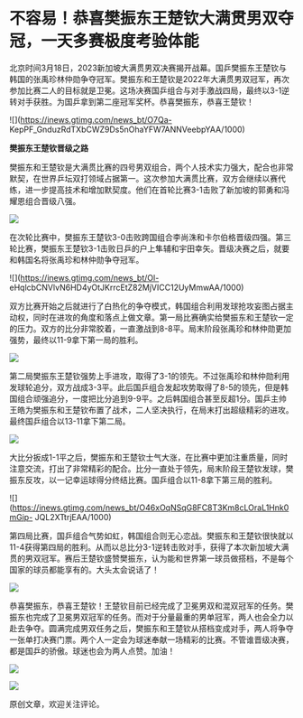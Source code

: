 # 不容易！恭喜樊振东王楚钦大满贯男双夺冠，一天多赛极度考验体能

北京时间3月18日，2023新加坡大满贯男双决赛揭开战幕。国乒樊振东王楚钦与韩国的张禹珍林仲勋争夺冠军。樊振东和王楚钦是2022年大满贯男双冠军，再次参加比赛二人的目标就是卫冕。这场决赛国乒组合与对手激战四局，最终以3-1逆转对手获胜。为国乒拿到第二座冠军奖杯。恭喜樊振东，恭喜王楚钦！

![](https://inews.gtimg.com/news_bt/O7Qa-
KepPF_GnduzRdTXbCWZ9Ds5nOhaYFW7ANNVeebpYAA/1000)

**樊振东王楚钦晋级之路**

樊振东和王楚钦是大满贯比赛的四号男双组合，两个人技术实力强大，配合也非常默契，在世界乒坛双打领域占据第一。这次参加大满贯比赛，双方会继续以赛代练，进一步提高技术和增加默契度。他们在首轮比赛3-1击败了新加坡的郭勇和冯耀恩组合晋级八强。

![](https://inews.gtimg.com/news_bt/OHHvVBKiYgXrAzqjrGtfgatTs5CMz7OHJBcUSYzeMQ4ccAA/1000)

在次轮比赛中，樊振东王楚钦3-0击败跨国组合李尚洙和卡尔伯格晋级四强。第三轮比赛，樊振东王楚钦3-1击败日乒的户上隼辅和宇田幸矢。晋级决赛之后，就要和韩国名将张禹珍和林仲勋争夺冠军。

![](https://inews.gtimg.com/news_bt/Ol-
eHqlcbCNVlvN6HD4yOtJKrrcEtZ82MjVICC12UyMmwAA/1000)

双方比赛开始之后就进行了白热化的争夺模式，韩国组合利用发球抢攻妄图占据主动权，同时在进攻的角度和落点上做文章。第一局比赛确实给樊振东和王楚钦一定的压力。双方的比分非常胶着，一直激战到8-8平。局末阶段张禹珍和林仲勋更加强势，最终以11-9拿下第一局的胜利。

![](https://inews.gtimg.com/news_bt/O5t_TKmtRgDxrPHufXc3Sl1NtwgEnb5Py_GaX4-APCY6EAA/1000)

第二局樊振东王楚钦强势上手进攻，取得了3-1的领先。不过张禹珍和林仲勋利用发球轮追分，双方战成3-3平。此后国乒组合发起攻势取得了8-5的领先，但是韩国组合顽强追分，一度把比分追到9-9平。之后韩国组合甚至反超1分。国乒主帅王皓为樊振东和王楚钦布置了战术，二人坚决执行，在局末打出超级精彩的进攻。最终国乒组合以13-11拿下第二局。

![](https://inews.gtimg.com/news_bt/O6qjRAVC1fDj1phwy58SXJODlJTWeShFpXun1hQ0R7QCEAA/1000)

大比分扳成1-1平之后，樊振东和王楚钦士气大涨，在比赛中更加注重质量，同时注意交流，打出了非常精彩的配合。比分一直处于领先，局末阶段王楚钦发球，樊振东反攻，以一记幸运球得分终结比赛。国乒组合以11-8拿下第三局的胜利。

![](https://inews.gtimg.com/news_bt/O46xOqNSqG8FC8T3Km8cLOraL1Hnk0mGip-
JQL2XTtrjEAA/1000)

第四局比赛，国乒组合气势如虹，韩国组合则无心恋战。樊振东和王楚钦很快就以11-4获得第四局的胜利。从而以总比分3-1逆转击败对手，获得了本次新加坡大满贯的男双冠军。赛后王楚钦盛赞樊振东，认为能和世界第一球员做搭档，不是每个国家的球员都能享有的。大头太会说话了！

![](https://inews.gtimg.com/news_bt/OMTXbe8lvA8dCEKOlvEDldjHh09rJ70tm1b-5F7pRw6jwAA/1000)

恭喜樊振东，恭喜王楚钦！王楚钦目前已经完成了卫冕男双和混双冠军的任务。樊振东也完成了卫冕男双冠军的任务。而对于分量最重的男单冠军，两人也会全力以赴去争夺。圆满完成男双任务之后，樊振东和王楚钦从搭档变成对手，两人将争夺一张单打决赛门票。两个人一定会为球迷奉献一场精彩的比赛。不管谁晋级决赛，都是国乒的骄傲。球迷也会为两人点赞。加油！

![](https://inews.gtimg.com/news_bt/Oj8HfLxS93mEAMSK89IVPAQ9ZY5EEA6RJNsBf82tX0QZQAA/1000)

![](https://inews.gtimg.com/news_bt/O1xxonWQE_Euu1slSQ9BMDZJabao9yDFXSyGeKaXExihYAA/1000)

原创文章，欢迎关注评论。


